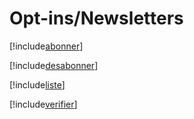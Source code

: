 # Opt-ins/Newsletters

[!include[abonner](opt-insnewsletters.abonner.autogen.md)]

[!include[desabonner](opt-insnewsletters.desabonner.autogen.md)]

[!include[liste](opt-insnewsletters.liste.autogen.md)]

[!include[verifier](opt-insnewsletters.verifier.autogen.md)]



